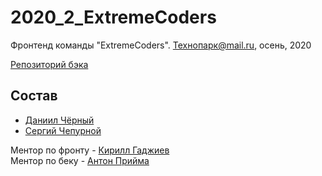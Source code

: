 # 2020_2_ExtremeCoders
Фронтенд команды "ExtremeCoders". Технопарк@mail.ru, осень, 2020

[Репозиторий бэка](https://github.com/go-park-mail-ru/2020_2_ExtremeCoders/)

## Состав
- [Даниил Чёрный](https://github.com/Dellvin)
- [Сергий Чепурной](https://github.com/sergii1)

Ментор по фронту - [Кирилл Гаджиев](https://github.com/kirBMSTU) \
Ментор по беку - [Антон Прийма](https://github.com/antonpriyma)


